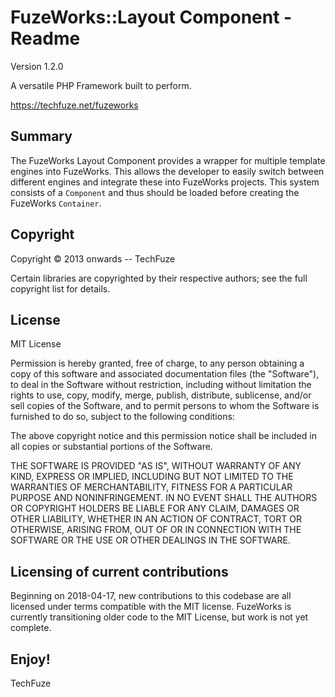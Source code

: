 FuzeWorks::Layout Component - Readme
===================

Version 1.2.0

A versatile PHP Framework built to perform.

https://techfuze.net/fuzeworks

Summary
-------

The FuzeWorks Layout Component provides a wrapper for multiple template engines
into FuzeWorks. This allows the developer to easily switch between different engines and
integrate these into FuzeWorks projects. This system consists of a ``Component`` and thus should 
be loaded before creating the FuzeWorks ``Container``. 

Copyright
---------

Copyright © 2013 onwards -- TechFuze

Certain libraries are copyrighted by their respective authors;
see the full copyright list for details.

License
-------

MIT License

Permission is hereby granted, free of charge, to any person obtaining a copy
of this software and associated documentation files (the "Software"), to deal
in the Software without restriction, including without limitation the rights
to use, copy, modify, merge, publish, distribute, sublicense, and/or sell
copies of the Software, and to permit persons to whom the Software is
furnished to do so, subject to the following conditions:

The above copyright notice and this permission notice shall be included in all
copies or substantial portions of the Software.

THE SOFTWARE IS PROVIDED "AS IS", WITHOUT WARRANTY OF ANY KIND, EXPRESS OR
IMPLIED, INCLUDING BUT NOT LIMITED TO THE WARRANTIES OF MERCHANTABILITY,
FITNESS FOR A PARTICULAR PURPOSE AND NONINFRINGEMENT. IN NO EVENT SHALL THE
AUTHORS OR COPYRIGHT HOLDERS BE LIABLE FOR ANY CLAIM, DAMAGES OR OTHER
LIABILITY, WHETHER IN AN ACTION OF CONTRACT, TORT OR OTHERWISE, ARISING FROM,
OUT OF OR IN CONNECTION WITH THE SOFTWARE OR THE USE OR OTHER DEALINGS IN THE
SOFTWARE.

Licensing of current contributions
----------------------------------

Beginning on 2018-04-17, new contributions to this codebase are all licensed
under terms compatible with the MIT license.  FuzeWorks is currently
transitioning older code to the MIT License, but work is not yet complete.

Enjoy!
------

TechFuze